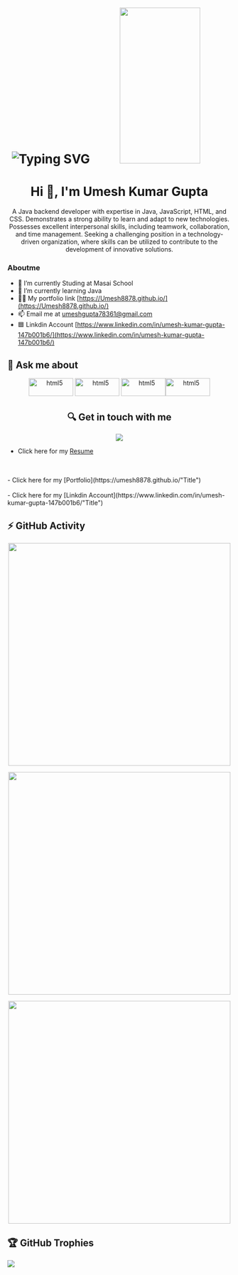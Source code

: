 <h1 align='center'>
<img  src='https://readme-typing-svg.demolab.com/?font=Fira+Code&size=24&duration=4000&pause=1000&color=blue&background=FFFFFF00&width=500&height=51&lines=Java+Backend+Developer;Rising+Java+Developer;Always+Learning+New+Things' alt="Typing SVG"/>
<img src="https://cdn.dribbble.com/users/627511/screenshots/4909987/web-developer.png"  width="60%" height="350px"/>
</h1>

<h1 align="center">Hi 👋, I'm Umesh Kumar Gupta</h1>


<p align="center">A Java backend developer with expertise in Java, JavaScript, HTML, and CSS. Demonstrates a strong ability to learn and adapt to new technologies. Possesses excellent interpersonal skills, including teamwork, collaboration, and time management. Seeking a challenging position in a technology-driven organization, where skills can be utilized to contribute to the development of innovative solutions.</p>

### Aboutme
- 🔭 I’m currently Studing at Masai School
- 🌱 I’m currently learning Java
- 👨‍💻 My portfolio link [https://Umesh8878.github.io/](https://Umesh8878.github.io/) 
- 📫 Email me at umeshgupta78361@gmail.com
- 🟦 Linkdin Account  [https://www.linkedin.com/in/umesh-kumar-gupta-147b001b6/](https://www.linkedin.com/in/umesh-kumar-gupta-147b001b6/)


<h2 a
    lign="center"> 💬 Ask me about</h2>
 <div align="center">
 
  <img src="https://camo.githubusercontent.com/d63d473e728e20a286d22bb2226a7bf45a2b9ac6c72c59c0e61e9730bfe4168c/68747470733a2f2f696d672e736869656c64732e696f2f62616467652f48544d4c352d4533344632363f7374796c653d666f722d7468652d6261646765266c6f676f3d68746d6c35266c6f676f436f6c6f723d7768697465" alt="html5" width="100" height="40" style="max-width: 100%;"> <img src="https://camo.githubusercontent.com/3a0f693cfa032ea4404e8e02d485599bd0d192282b921026e89d271aaa3d7565/68747470733a2f2f696d672e736869656c64732e696f2f62616467652f435353332d3135373242363f7374796c653d666f722d7468652d6261646765266c6f676f3d63737333266c6f676f436f6c6f723d7768697465" alt="html5" width="100" height="40" style="max-width: 100%;"> <img src="https://camo.githubusercontent.com/93c855ae825c1757f3426f05a05f4949d3b786c5b22d0edb53143a9e8f8499f6/68747470733a2f2f696d672e736869656c64732e696f2f62616467652f4a6176615363726970742d3332333333303f7374796c653d666f722d7468652d6261646765266c6f676f3d6a617661736372697074266c6f676f436f6c6f723d463744463145" alt="html5" width="100" height="40" style="max-width: 100%;"><img src="https://camo.githubusercontent.com/6cbecd63a9a8f83ee186885c446938820ffa8304942a284ee6e1e2acb2bfd822/68747470733a2f2f696d672e736869656c64732e696f2f62616467652f6a6176612d2532334544384230302e7376673f7374796c653d666f722d7468652d6261646765266c6f676f3d6a617661266c6f676f436f6c6f723d7768697465" alt="html5" width="100" height="40" style="max-width: 100%;">

 </div>
<h2 align="center"></h2>  
<h2 align="center">🔍 Get in touch with me</h2>
 <p align="center">
    <a target="_blank" href="mailto:umeshgupta78361@gmail.com"><img src="https://img.shields.io/badge/umeshgupta78361@gmail.com-D14836?style=for-the-badge&logo=gmail&logoColor=white"/></a>
  </p>
 
- Click here for my [Resume](https://drive.google.com/file/d/1vWkDjWeujNfgbS_j1IMw2zZQKH2rDP-a/view?usp=sharing "Title")
<br/>
<br/>
- Click here for my [Portfolio](https://umesh8878.github.io/"Title")
<br/>
<br/>
- Click here for my [Linkdin Account](https://www.linkedin.com/in/umesh-kumar-gupta-147b001b6/"Title")
    
<h2 align="center"></h2> 
 
 ## ⚡ GitHub Activity
 <p align="center">
  <img align="center" src="https://github-readme-stats.vercel.app/api/top-langs?username=Umesh8878&hide=c%23,powershell,Mathematica,Ruby,Objective-C,Objective-C%2b%2b,Cuda&title_color=61dafb&text_color=ffffff&icon_color=61dafb&bg_color=20232a&langs_count=8&layout=compact&border_color=61dafb&hide_border=true" width=500 /></p>  
<p align="center">
<img align="center" src="https://github-readme-stats.vercel.app/api?username=Umesh8878&show_icons=true&theme=react&border_color=61dafb&hide_border=true" width=500/></p>
<p align="center">
<img align="center" src="https://github-readme-streak-stats.herokuapp.com/?user=Umesh8878&show_icons=true&theme=react&border_color=61dafb&hide_border=true" width=500/></p>
<h2 align="center"></h2>
 
## 🏆 GitHub Trophies
![](https://github-profile-trophy.vercel.app/?username=Umesh8878&theme=radical&no-frame=false&no-bg=false&margin-w=4)